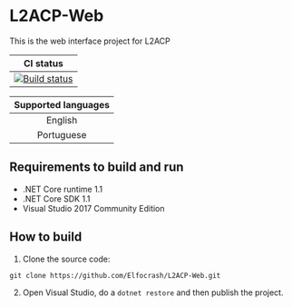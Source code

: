 # L2ACP-Web
This is the web interface project for L2ACP

|  CI status        |
|:-------------:|
| [![Build status](https://ci.appveyor.com/api/projects/status/yunj77v8vy526owo?svg=true)](https://ci.appveyor.com/project/Elfocrash/l2acp-web) |

|  Supported languages        |
|:-------------:|
| English |
| Portuguese |

## Requirements to build and run
* .NET Core runtime 1.1
* .NET Core SDK 1.1
* Visual Studio 2017 Community Edition

## How to build
1. Clone the source code:
```
git clone https://github.com/Elfocrash/L2ACP-Web.git
```
2. Open Visual Studio, do a `dotnet restore` and then publish the project.
